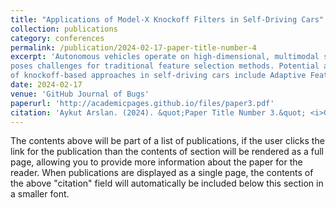 ```yaml
---
title: "Applications of Model-X Knockoff Filters in Self-Driving Cars"
collection: publications
category: conferences
permalink: /publication/2024-02-17-paper-title-number-4
excerpt: 'Autonomous vehicles operate on high-dimensional, multimodal sensor data that
poses challenges for traditional feature selection methods. Potential applications
of knockoff-based approaches in self-driving cars include Adaptive Feature Selection, Offline Analysis, Explainability and Validation.'
date: 2024-02-17
venue: 'GitHub Journal of Bugs'
paperurl: 'http://academicpages.github.io/files/paper3.pdf'
citation: 'Aykut Arslan. (2024). &quot;Paper Title Number 3.&quot; <i>GitHub Journal of Bugs</i>. 1(3).'
---
```


The contents above will be part of a list of publications, if the user clicks the link for the publication than the contents of section will be rendered as a full page, allowing you to provide more information about the paper for the reader. When publications are displayed as a single page, the contents of the above "citation" field will automatically be included below this section in a smaller font.
